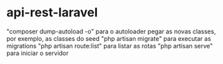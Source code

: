 # api-rest-laravel

"composer dump-autoload -o" para o autoloader pegar as novas classes, por exemplo, as classes do seed
"php artisan migrate" para executar as migrations
"php artisan route:list" para listar as rotas
"php artisan serve" para iniciar o servidor